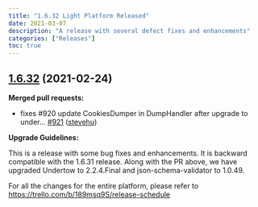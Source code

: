 ```yaml
---
title: "1.6.32 Light Platform Released"
date: 2021-03-07
description: "A release with several defect fixes and enhancements"
categories: ["Releases"]
toc: true
---
```


## [1.6.32](https://github.com/networknt/light-4j/tree/1.6.32) (2021-02-24)


**Merged pull requests:**


- fixes \#920 update CookiesDumper in DumpHandler after upgrade to under… [\#921](https://github.com/networknt/light-4j/pull/921) ([stevehu](https://github.com/stevehu))

**Upgrade Guidelines:**

This is a release with some bug fixes and enhancements. It is backward compatible with the 1.6.31 release. Along with the PR above, we have upgraded Undertow to 2.2.4.Final and json-schema-validator to 1.0.49.

For all the changes for the entire platform, please refer to https://trello.com/b/189msq9S/release-schedule

